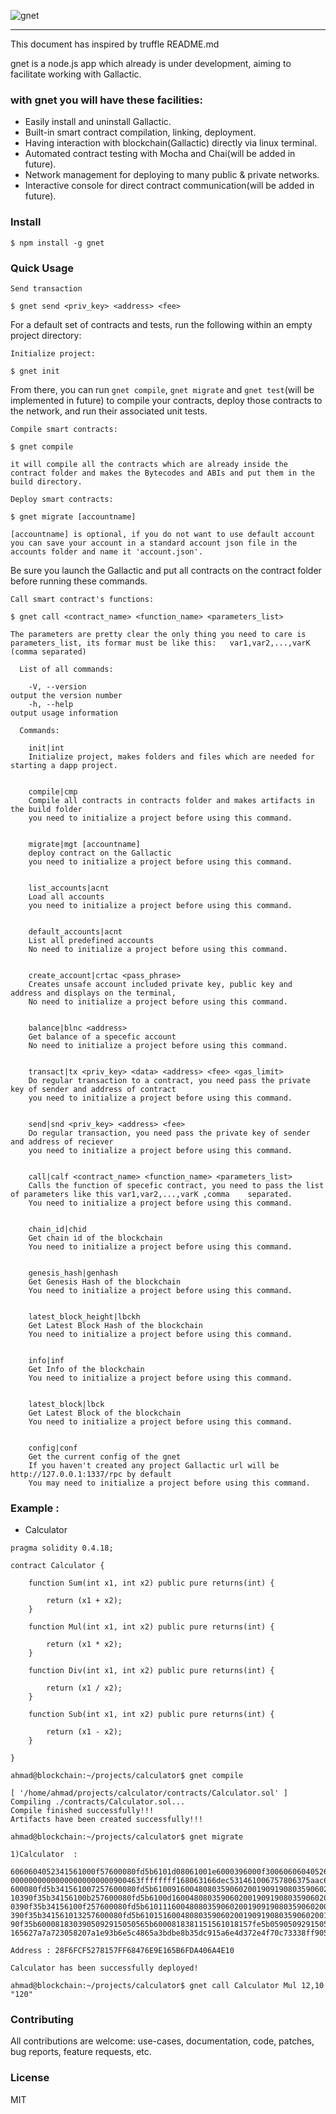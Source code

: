 ![gnet](https://image.ibb.co/m5Y6DK/gnet1.png "gnet")

-----------------------
This document has inspired by truffle README.md

gnet is a node.js app which already is under development, aiming to facilitate working with Gallactic.

### with gnet you will have these facilities:

* Easily install and uninstall Gallactic.
* Built-in smart contract compilation, linking, deployment.
* Having interaction with blockchain(Gallactic) directly via linux terminal.
* Automated contract testing with Mocha and Chai(will be added in future).
* Network management for deploying to many public & private networks.
* Interactive console for direct contract communication(will be added in future).

### Install

```
$ npm install -g gnet
```

### Quick Usage

```
Send transaction

$ gnet send <priv_key> <address> <fee> 

```

For a default set of contracts and tests, run the following within an empty project directory:

```
Initialize project:

$ gnet init
```

From there, you can run `gnet compile`, `gnet migrate` and `gnet test`(will be implemented in future) to compile your contracts, deploy those contracts to the network, and run their associated unit tests.

```
Compile smart contracts:

$ gnet compile

it will compile all the contracts which are already inside the contract folder and makes the Bytecodes and ABIs and put them in the build directory.
```
```
Deploy smart contracts:

$ gnet migrate [accountname]

[accountname] is optional, if you do not want to use default account you can save your account in a standard account json file in the accounts folder and name it 'account.json'.

```
Be sure you launch the Gallactic and put all contracts on the contract folder before running these commands.

```
Call smart contract's functions:

$ gnet call <contract_name> <function_name> <parameters_list>

The parameters are pretty clear the only thing you need to care is parameters_list, its formar must be like this:   var1,var2,...,varK (comma separated)

```

```
  List of all commands:

    -V, --version                                                output the version number
    -h, --help                                                   output usage information

  Commands:

    init|int                                                     
    Initialize project, makes folders and files which are needed for starting a dapp project.
    
    
    compile|cmp                                                  
    Compile all contracts in contracts folder and makes artifacts in the build folder  
    you need to initialize a project before using this command.
    
    
    migrate|mgt [accountname]                                    
    deploy contract on the Gallactic  
    you need to initialize a project before using this command.
    
    
    list_accounts|acnt                                           
    Load all accounts  
    you need to initialize a project before using this command.
    
    
    default_accounts|acnt                                        
    List all predefined accounts  
    No need to initialize a project before using this command.
    
    
    create_account|crtac <pass_phrase>                           
    Creates unsafe account included private key, public key and address and displays on the terminal,   
    No need to initialize a project before using this command.
    
    
    balance|blnc <address>                                       
    Get balance of a specefic account  
    No need to initialize a project before using this command.
    
    
    transact|tx <priv_key> <data> <address> <fee> <gas_limit>    
    Do regular transaction to a contract, you need pass the private key of sender and address of contract  
    you need to initialize a project before using this command.
    
    
    send|snd <priv_key> <address> <fee>                          
    Do regular transaction, you need pass the private key of sender and address of reciever  
    you need to initialize a project before using this command.
    

    call|calf <contract_name> <function_name> <parameters_list>  
    Calls the function of specefic contract, you need to pass the list of parameters like this var1,var2,...,varK ,comma    separated.  
    You need to initialize a project before using this command.
     
    
    chain_id|chid                                                
    Get chain id of the blockchain  
    You need to initialize a project before using this command.
    
    
    genesis_hash|genhash                                         
    Get Genesis Hash of the blockchain  
    You need to initialize a project before using this command.
    
    
    latest_block_height|lbckh                                    
    Get Latest Block Hash of the blockchain  
    You need to initialize a project before using this command.
    
    
    info|inf                                                     
    Get Info of the blockchain  
    You need to initialize a project before using this command.
    
    
    latest_block|lbck                                            
    Get Latest Block of the blockchain  
    You need to initialize a project before using this command.
    
    
    config|conf                                                  
    Get the current config of the gnet  
    If you haven't created any project Gallactic url will be http://127.0.0.1:1337/rpc by default  
    You may need to initialize a project before using this command.
```

### Example :
* Calculator

```
pragma solidity 0.4.18;

contract Calculator {

    function Sum(int x1, int x2) public pure returns(int) {

        return (x1 + x2);
    }

    function Mul(int x1, int x2) public pure returns(int) {

        return (x1 * x2);
    }

    function Div(int x1, int x2) public pure returns(int) {

        return (x1 / x2);
    }

    function Sub(int x1, int x2) public pure returns(int) {

        return (x1 - x2);
    }

}

```
```
ahmad@blockchain:~/projects/calculator$ gnet compile

[ '/home/ahmad/projects/calculator/contracts/Calculator.sol' ]
Compiling ./contracts/Calculator.sol...
Compile finished successfully!!!
Artifacts have been created successfully!!!

ahmad@blockchain:~/projects/calculator$ gnet migrate

1)Calculator  :  

6060604052341561000f57600080fd5b6101d08061001e6000396000f300606060405260043610610062576000357c01000000000000000000000000000000000
00000000000000000000000900463ffffffff168063166dec531461006757806375aac69e146100a7578063eb638f12146100e7578063fa94904d14610127575b
600080fd5b341561007257600080fd5b6100916004808035906020019091908035906020019091905050610167565b60405180828152602001915050604051809
10390f35b34156100b257600080fd5b6100d16004808035906020019091908035906020019091905050610174565b604051808281526020019150506040518091
0390f35b34156100f257600080fd5b610111600480803590602001909190803590602001909190505061018a565b6040518082815260200191505060405180910
390f35b341561013257600080fd5b6101516004808035906020019091908035906020019091905050610197565b60405180828152602001915050604051809103
90f35b6000818303905092915050565b6000818381151561018157fe5b05905092915050565b6000818301905092915050565b60008183029050929150505600a
165627a7a723058207a1e93b6e5c4865a3bdbe8b35dc915a6e4d372e4f70c73338ff905d3f9e1f3c40029

Address : 28F6FCF5278157FF68476E9E165B6FDA406A4E10

Calculator has been successfully deployed! 

ahmad@blockchain:~/projects/calculator$ gnet call Calculator Mul 12,10
"120"

```

### Contributing
All contributions are welcome: use-cases, documentation, code, patches, bug reports, feature requests, etc. 
### License

MIT
